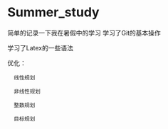 # Summer_study

简单的记录一下我在暑假中的学习
   学习了Git的基本操作
   
   学习了Latex的一些语法
   
   优化：
   
      线性规划
      
      非线性规划
      
      整数规划
      
      目标规划
      
